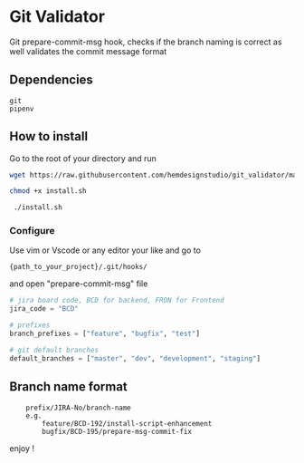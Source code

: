 # Git Validator

Git prepare-commit-msg hook, checks if the branch naming is correct as well validates the commit message format

## Dependencies

    git
    pipenv

## How to install

Go to the root of your directory and run

```sh
wget https://raw.githubusercontent.com/hemdesignstudio/git_validator/master/install.sh
```

```sh
chmod +x install.sh
```

```sh
 ./install.sh
```

### Configure

Use vim or Vscode or any editor your like and go to

    {path_to_your_project}/.git/hooks/

and open "prepare-commit-msg" file

```py
# jira board code, BCD for backend, FRON for Frontend
jira_code = "BCD"

# prefixes
branch_prefixes = ["feature", "bugfix", "test"]

# git default branches
default_branches = ["master", "dev", "development", "staging"]
```

## Branch name format

```
    prefix/JIRA-No/branch-name
    e.g.
        feature/BCD-192/install-script-enhancement
        bugfix/BCD-195/prepare-msg-commit-fix
```

enjoy !
